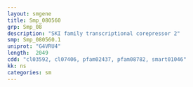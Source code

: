 ```yaml
---
layout: smgene
title: Smp_080560
grp: Smp_08
description: "SKI family transcriptional corepressor 2"
smp: Smp_080560.1
uniprot: "G4VRU4"
length:  2049
cdd: "cl03592, cl07406, pfam02437, pfam08782, smart01046"
kk: ns
categories: sm
---
```

